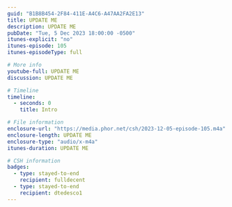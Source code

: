 ```yaml
---
guid: "B1B8B454-2F84-411E-A4C6-A47AA2FA2E13"
title: UPDATE ME
description: UPDATE ME 
pubDate: "Tue, 5 Dec 2023 18:00:00 -0500"
itunes-explicit: "no"
itunes-episode: 105
itunes-episodeType: full

# More info
youtube-full: UPDATE ME
discussion: UPDATE ME

# Timeline
timeline:
  - seconds: 0
    title: Intro

# File information
enclosure-url: "https://media.phor.net/csh/2023-12-05-episode-105.m4a"
enclosure-length: UPDATE ME
enclosure-type: "audio/x-m4a"
itunes-duration: UPDATE ME

# CSH information
badges:
  - type: stayed-to-end
    recipient: fulldecent
  - type: stayed-to-end
    recipient: dtedesco1
---
```

